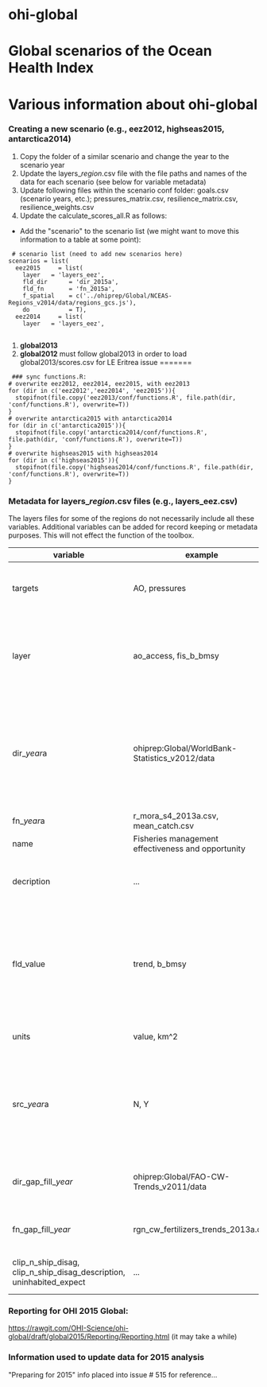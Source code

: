 ohi-global
==========
  
Global scenarios of the Ocean Health Index 
=======
# Various information about ohi-global

### Creating a new scenario (e.g., eez2012, highseas2015, antarctica2014)
1. Copy the folder of a similar scenario and change the year to the scenario year
2. Update the layers_*region*.csv file with the file paths and names of the data for each scenario (see below for variable metadata) 
3. Update following files within the scenario conf folder: goals.csv (scenario years, etc.); pressures_matrix.csv, resilience_matrix.csv, resilience_weights.csv
4. Update the calculate_scores_all.R as follows:
 - Add the "scenario" to the scenario list (we might want to move this information to a table at some point):
 
```
 # scenario list (need to add new scenarios here)
scenarios = list(
  eez2015     = list(
    layer   = 'layers_eez',
    fld_dir      = 'dir_2015a',
    fld_fn       = 'fn_2015a',
    f_spatial    = c('../ohiprep/Global/NCEAS-Regions_v2014/data/regions_gcs.js'),
    do           = T),  
  eez2014     = list(
    layer   = 'layers_eez',
  
```

1. **global2013**
1. **global2012** must follow global2013 in order to load global2013/scores.csv for LE Eritrea issue
=======
```
 ### sync functions.R: 
# overwrite eez2012, eez2014, eez2015, with eez2013
for (dir in c('eez2012','eez2014', 'eez2015')){
  stopifnot(file.copy('eez2013/conf/functions.R', file.path(dir, 'conf/functions.R'), overwrite=T))
}
# overwrite antarctica2015 with antarctica2014
for (dir in c('antarctica2015')){
  stopifnot(file.copy('antarctica2014/conf/functions.R', file.path(dir, 'conf/functions.R'), overwrite=T))
}
# overwrite highseas2015 with highseas2014
for (dir in c('highseas2015')){
  stopifnot(file.copy('highseas2014/conf/functions.R', file.path(dir, 'conf/functions.R'), overwrite=T))
}

```

### Metadata for layers_*region*.csv files (e.g., layers_eez.csv)

The layers files for some of the regions do not necessarily include all these variables. Additional variables can be added for record keeping or metadata purposes.  This will not effect the function of the toolbox.

variable   |   example    | description    
---------- | ------------ | -------------
targets    | AO, pressures | goal/s, pressure, resilience the layer is used to calculate
layer      | ao_access, fis_b_bmsy | internal toolbox name used for layer; NOTE: changes to these names will require changing functions.R
dir_*year*a | ohiprep:Global/WorldBank-Statistics_v2012/data | directory location of layer file; "neptune_data" indicates directory is on neptune server; "ohiprep" is located on [Github](https://github.com/OHI-Science/ohiprep)
fn_*year*a   | r_mora_s4_2013a.csv, mean_catch.csv | filename of .csv layer
name  | Fisheries management effectiveness and opportunity | descriptive name
decription | ... | longer description of data with related references
fld_value | trend, b_bmsy | This should correspond to a variable name in the .csv file with the data (if this variable name changes in the .csv file, it should be changed here)
units | value, km^2 | description of the units of the fld_value
src_*year*a | N, Y | whether the data was updated for a particular scenario year, this isn't used by the toolbox, but it helps us keep updated records
dir_gap_fill_*year*  | ohiprep:Global/FAO-CW-Trends_v2011/data | directory of a file describing where/how missing data was gap-filled
fn_gap_fill_*year*  | rgn_cw_fertilizers_trends_2013a.csv | file describing where/how missing data was gap-filled
clip_n_ship_disag, clip_n_ship_disag_description, uninhabited_expect | ... | information used to create web applications  



### Reporting for OHI 2015 Global:
https://rawgit.com/OHI-Science/ohi-global/draft/global2015/Reporting/Reporting.html
(it may take a while)

### Information used to update data for 2015 analysis
"Preparing for 2015" info placed into issue # 515 for reference...
